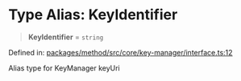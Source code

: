 # Type Alias: KeyIdentifier

> **KeyIdentifier** = `string`

Defined in: [packages/method/src/core/key-manager/interface.ts:12](https://github.com/dcdpr/did-btcr2-js/blob/c82bc5c69016e1146a0c52c6e6b21621f5abd6d4/packages/method/src/core/key-manager/interface.ts#L12)

Alias type for KeyManager keyUri
